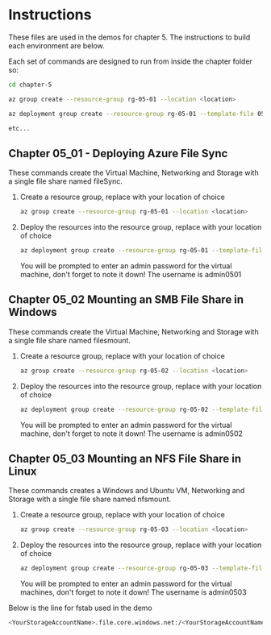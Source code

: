# Instructions

These files are used in the demos for chapter 5. The instructions to build each environment are below.

Each set of commands are designed to run from inside the chapter folder so:

```bash
cd chapter-5

az group create --resource-group rg-05-01 --location <location>

az deployment group create --resource-group rg-05-01 --template-file 05_01/main.bicep --parameters resourcePrefix=0501 location=<location>

etc...
```

## Chapter 05_01 - Deploying Azure File Sync

These commands create the Virtual Machine, Networking and Storage with a single file share named fileSync. 


1. Create a resource group, replace <location> with your location of choice

    ```bash
    az group create --resource-group rg-05-01 --location <location>
    ```

2. Deploy the resources into the resource group, replace <location> with your location of choice

    ```bash
    az deployment group create --resource-group rg-05-01 --template-file 05_01/main.bicep --parameters resourcePrefix=0501 location=<location>
    ```

    You will be prompted to enter an admin password for the virtual machine, don't forget to note it down! The username is admin0501

## Chapter 05_02 Mounting an SMB File Share in Windows

These commands create the Virtual Machine, Networking and Storage with a single file share named filesmount. 


1. Create a resource group, replace <location> with your location of choice

    ```bash
    az group create --resource-group rg-05-02 --location <location>
    ```

2. Deploy the resources into the resource group, replace <location> with your location of choice

    ```bash
    az deployment group create --resource-group rg-05-02 --template-file 05_02/main.bicep --parameters resourceSuffix=0502 location=<location>
    ```

    You will be prompted to enter an admin password for the virtual machine, don't forget to note it down! The username is admin0502

## Chapter 05_03 Mounting an NFS File Share in Linux

These commands creates a Windows and Ubuntu VM, Networking and Storage with a single file share named nfsmount. 


1. Create a resource group, replace <location> with your location of choice

    ```bash
    az group create --resource-group rg-05-03 --location <location>
    ```

2. Deploy the resources into the resource group, replace <location> with your location of choice

    ```bash
    az deployment group create --resource-group rg-05-03 --template-file 05_03/main.bicep --parameters resourceSuffix=0503 location=<location>
    ```

    You will be prompted to enter an admin password for the virtual machines, don't forget to note it down! The username is admin0503

Below is the line for fstab used in the demo

```bash
<YourStorageAccountName>.file.core.windows.net:/<YourStorageAccountName>/<FileShareName> /mount/<YourStorageAccountName>/<FileShareName> nfs vers=4,minorversion=1,sec=sys 0 0
```